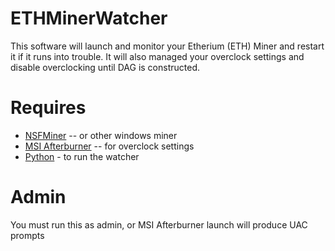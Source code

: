 # ETHMinerWatcher

This software will launch and monitor your Etherium (ETH) Miner and restart it if it runs into trouble.  It will also managed your overclock settings and disable overclocking until DAG is constructed.

# Requires

* [NSFMiner](https://github.com/no-fee-ethereum-mining/nsfminer) -- or other windows miner
* [MSI Afterburner](https://www.guru3d.com/files-details/msi-afterburner-beta-download.html) -- for overclock settings
* [Python](https://www.python.org/downloads/) - to run the watcher

# Admin

You must run this as admin, or MSI Afterburner launch will produce UAC prompts